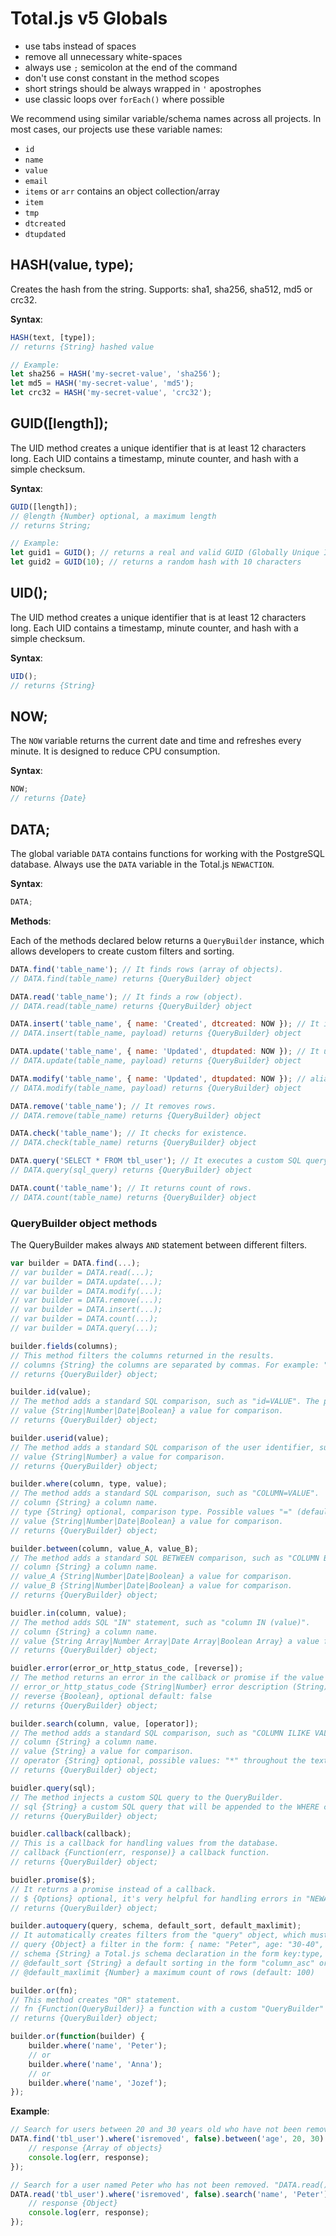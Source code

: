 # Total.js v5 Globals

- use tabs instead of spaces
- remove all unnecessary white-spaces
- always use `;` semicolon at the end of the command
- don't use const constant in the method scopes
- short strings should be always wrapped in `'` apostrophes
- use classic loops over `forEach()` where possible

We recommend using similar variable/schema names across all projects. In most cases, our projects use these variable names:

- `id`
- `name`
- `value`
- `email`
- `items` or `arr` contains an object collection/array
- `item`
- `tmp`
- `dtcreated`
- `dtupdated`

## HASH(value, type);

Creates the hash from the string. Supports: sha1, sha256, sha512, md5 or crc32.

__Syntax__:

```javascript
HASH(text, [type]);
// returns {String} hashed value

// Example:
let sha256 = HASH('my-secret-value', 'sha256');
let md5 = HASH('my-secret-value', 'md5');
let crc32 = HASH('my-secret-value', 'crc32');
```

## GUID([length]);

The UID method creates a unique identifier that is at least 12 characters long. Each UID contains a timestamp, minute counter, and hash with a simple checksum.

__Syntax__:

```javascript
GUID([length]);
// @length {Number} optional, a maximum length
// returns String;

// Example:
let guid1 = GUID(); // returns a real and valid GUID (Globally Unique Identifier, 128 bit)
let guid2 = GUID(10); // returns a random hash with 10 characters
```

## UID();

The UID method creates a unique identifier that is at least 12 characters long. Each UID contains a timestamp, minute counter, and hash with a simple checksum.

__Syntax__:

```javascript
UID();
// returns {String}
```

## NOW;

The `NOW` variable returns the current date and time and refreshes every minute. It is designed to reduce CPU consumption.

__Syntax__:

```javascript
NOW;
// returns {Date}
```

## DATA;

The global variable `DATA` contains functions for working with the PostgreSQL database. Always use the `DATA` variable in the Total.js `NEWACTION`.

__Syntax__:

```javascript
DATA;
```

__Methods__:

Each of the methods declared below returns a `QueryBuilder` instance, which allows developers to create custom filters and sorting.

```javascript
DATA.find('table_name'); // It finds rows (array of objects).
// DATA.find(table_name) returns {QueryBuilder} object

DATA.read('table_name'); // It finds a row (object).
// DATA.read(table_name) returns {QueryBuilder} object

DATA.insert('table_name', { name: 'Created', dtcreated: NOW }); // It inserts a row.
// DATA.insert(table_name, payload) returns {QueryBuilder} object

DATA.update('table_name', { name: 'Updated', dtupdated: NOW }); // It updates rows.
// DATA.update(table_name, payload) returns {QueryBuilder} object

DATA.modify('table_name', { name: 'Updated', dtupdated: NOW }); // alias for "DATA.update()".
// DATA.modify(table_name, payload) returns {QueryBuilder} object

DATA.remove('table_name'); // It removes rows.
// DATA.remove(table_name) returns {QueryBuilder} object

DATA.check('table_name'); // It checks for existence.
// DATA.check(table_name) returns {QueryBuilder} object

DATA.query('SELECT * FROM tbl_user'); // It executes a custom SQL query.
// DATA.query(sql_query) returns {QueryBuilder} object

DATA.count('table_name'); // It returns count of rows.
// DATA.count(table_name) returns {QueryBuilder} object
```

### QueryBuilder object methods

The QueryBuilder makes always `AND` statement between different filters.

```javascript
var builder = DATA.find(...);
// var builder = DATA.read(...);
// var builder = DATA.update(...);
// var builder = DATA.modify(...);
// var builder = DATA.remove(...);
// var builder = DATA.insert(...);
// var builder = DATA.count(...);
// var builder = DATA.query(...);

builder.fields(columns);
// This method filters the columns returned in the results.
// columns {String} the columns are separated by commas. For example: "id,name,dtcreated,dtupdated".
// returns {QueryBuilder} object;

builder.id(value);
// The method adds a standard SQL comparison, such as "id=VALUE". The primary key must be defined as the "id" column.
// value {String|Number|Date|Boolean} a value for comparison.
// returns {QueryBuilder} object;

builder.userid(value);
// The method adds a standard SQL comparison of the user identifier, such as "userid=VALUE". The primary key must be defined as the "userid" column.
// value {String|Number} a value for comparison.
// returns {QueryBuilder} object;

builder.where(column, type, value);
// The method adds a standard SQL comparison, such as "COLUMN=VALUE".
// column {String} a column name.
// type {String} optional, comparison type. Possible values "=" (default), ">", "<", ">=", "<=", "<>".
// value {String|Number|Date|Boolean} a value for comparison.
// returns {QueryBuilder} object;

builder.between(column, value_A, value_B);
// The method adds a standard SQL BETWEEN comparison, such as "COLUMN BETWEEN value_A AND value_B".
// column {String} a column name.
// value_A {String|Number|Date|Boolean} a value for comparison.
// value_B {String|Number|Date|Boolean} a value for comparison.
// returns {QueryBuilder} object;

buidler.in(column, value);
// The method adds SQL "IN" statement, such as "column IN (value)".
// column {String} a column name.
// value {String Array|Number Array|Date Array|Boolean Array} a value for comparison.
// returns {QueryBuilder} object;

buidler.error(error_or_http_status_code, [reverse]);
// The method returns an error in the callback or promise if the value is null, 0 (zero), or the array is empty. The reverse argument can reverse the condition.
// error_or_http_status_code {String|Number} error description (String) or HTTP status code (Number)
// reverse {Boolean}, optional default: false
// returns {QueryBuilder} object;

builder.search(column, value, [operator]);
// The method adds a standard SQL comparison, such as "COLUMN ILIKE VALUE".
// column {String} a column name.
// value {String} a value for comparison.
// operator {String} optional, possible values: "*" throughout the text, "beg" at the beginning, and "end" at the end.
// returns {QueryBuilder} object;

buidler.query(sql);
// The method injects a custom SQL query to the QueryBuilder.
// sql {String} a custom SQL query that will be appended to the WHERE condition.
// returns {QueryBuilder} object;

buidler.callback(callback);
// This is a callback for handling values from the database.
// callback {Function(err, response)} a callback function.
// returns {QueryBuilder} object;

buidler.promise($);
// It returns a promise instead of a callback.
// $ {Options} optional, it's very helpful for handling errors in "NEWACTION".
// returns {QueryBuilder} object;

builder.autoquery(query, schema, default_sort, default_maxlimit);
// It automatically creates filters from the "query" object, which must contain a key and value. All values must be a string. The method automatically converts values according to the "schema" argument which is the same type like "input", "output", "query".
// query {Object} a filter in the form: { name: "Peter", age: "30-40", dtcreated: "2025", sort: "dtcreated_desc" }.
// schema {String} a Total.js schema declaration in the form key:type, example: "name:String,age:Number,dtcreated:Date".
// @default_sort {String} a default sorting in the form "column_asc" or "column_desc".
// @default_maxlimit {Number} a maximum count of rows (default: 100)

builder.or(fn);
// This method creates "OR" statement.
// fn {Function(QueryBuilder)} a function with a custom "QueryBuilder" that will be injected into the current "QueryBuilder".
// returns {QueryBuilder} object;

builder.or(function(builder) {
	builder.where('name', 'Peter');
	// or
	builder.where('name', 'Anna');
	// or
	builder.where('name', 'Jozef');
});
```

__Example__:

```javascript
// Search for users between 20 and 30 years old who have not been removed. "DATA.find()" returns always Array of objects (rows).
DATA.find('tbl_user').where('isremoved', false).between('age', 20, 30).callback(function(err, response) {
	// response {Array of objects}
	console.log(err, response);
});

// Search for a user named Peter who has not been removed. "DATA.read()" returns always single object (row).
DATA.read('tbl_user').where('isremoved', false).search('name', 'Peter').callback(function(err, response) {
	// response {Object}
	console.log(err, response);
});
```